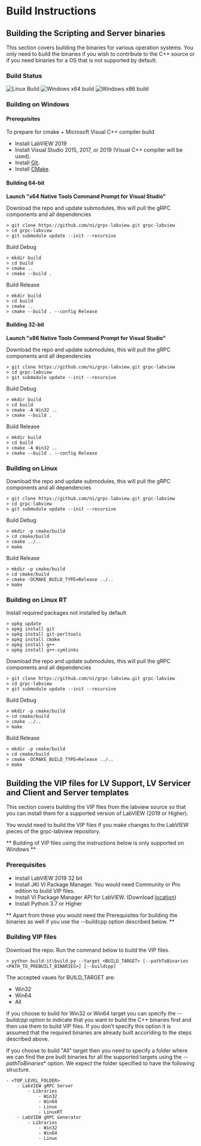 # Build Instructions

## Building the Scripting and Server binaries

This section covers building the binaries for various operation systems.
You only need to build the binaries if you wish to contribute to the C++ source or if you need binaries for a OS that is not supported by default.

### Build Status
![Linux Build](https://github.com/ni/grpc-labview/workflows/Linux%20Build/badge.svg)
![Windows x64 build](https://github.com/ni/grpc-labview/workflows/Windows%20x64%20build/badge.svg)
![Windows x86 build](https://github.com/ni/grpc-labview/workflows/Windows%20x86%20build/badge.svg)

### Building on Windows

#### Prerequisites
To prepare for cmake + Microsoft Visual C++ compiler build
- Install LabVIEW 2019
- Install Visual Studio 2015, 2017, or 2019 (Visual C++ compiler will be used).
- Install [Git](https://git-scm.com/).
- Install [CMake](https://cmake.org/download/).


#### Building 64-bit

**Launch "x64 Native Tools Command Prompt for Visual Studio"**

Download the repo and update submodules, this will pull the gRPC components and all dependencies

```
> git clone https://github.com/ni/grpc-labview.git grpc-labview
> cd grpc-labview
> git submodule update --init --recursive
```

Build Debug
```
> mkdir build
> cd build
> cmake ..
> cmake --build .
```

Build Release
```
> mkdir build
> cd build
> cmake ..
> cmake --build . --config Release
```
#### Building 32-bit

**Launch "x86 Native Tools Command Prompt for Visual Studio"**

Download the repo and update submodules, this will pull the gRPC components and all dependencies

```
> git clone https://github.com/ni/grpc-labview.git grpc-labview
> cd grpc-labview
> git submodule update --init --recursive
```

Build Debug
```
> mkdir build
> cd build
> cmake -A Win32 ..
> cmake --build .
```

Build Release
```
> mkdir build
> cd build
> cmake -A Win32 ..
> cmake --build . --config Release
```

### Building on Linux

Download the repo and update submodules, this will pull the gRPC components and all dependencies

```
> git clone https://github.com/ni/grpc-labview.git grpc-labview
> cd grpc-labview
> git submodule update --init --recursive
```

Build Debug

```
> mkdir -p cmake/build
> cd cmake/build
> cmake ../..
> make
```

Build Release

```
> mkdir -p cmake/build
> cd cmake/build
> cmake -DCMAKE_BUILD_TYPE=Release ../..
> make
```

### Building on Linux RT

Install required packages not installed by default

```
> opkg update
> opkg install git
> opkg install git-perltools
> opkg install cmake
> opkg install g++
> opkg install g++-symlinks
```

Download the repo and update submodules, this will pull the gRPC components and all dependencies

```
> git clone https://github.com/ni/grpc-labview.git grpc-labview
> cd grpc-labview
> git submodule update --init --recursive
```

Build Debug

```
> mkdir -p cmake/build
> cd cmake/build
> cmake ../..
> make
```

Build Release

```
> mkdir -p cmake/build
> cd cmake/build
> cmake -DCMAKE_BUILD_TYPE=Release ../..
> make
```

## Building the VIP files for LV Support, LV Servicer and Client and Server templates

This section covers building the VIP files from the labview source so that you can install them for a supported version of LabVIEW (2019 or Higher).

You would need to build the VIP files if you make changes to the LabVIEW pieces of the grpc-labview repository.

** Building of VIP files using the instructions below is only supported on Windows **

### Prerequisites

- Install LabVIEW 2019 32 bit
- Install JKI VI Package Manager. You would need Community or Pro edition to build VIP files.
- Install VI Package Manager API for LabVIEW. (Download [location](https://www.ni.com/en-in/support/downloads/tools-network/download.vi-package-manager-api.html#374501))
- Install Python 3.7 or Higher

** Apart from these you would need the Prerequisites for building the binaries as well if you use the --buildcpp option described below. **

### Building VIP files

Download the repo. Run the command below to build the VIP files.

```
> python build-it\build.py --target <BUILD_TARGET> [--pathToBinaries <PATH_TO_PREBUILT_BINARIES>] [--buildcpp]
```

The accepted vaues for BUILD_TARGET are:
- Win32
- Win64
- All

If you choose to build for Win32 or Win64 target you can specify the *--buildcpp* option to indicate that you want to build the C++ binaries first and then use them to build VIP files. If you don't specify this option it is assumed that the required binaries are already built accoriding to the steps described above.

If you choose to build "All" target then you need to specify a folder where we can find the pre built binaries for all the supported targets using the *--pathToBinaries** option. We expect the folder specified to have the following structure.

```
- <TOP_LEVEL_FOLDER>
    - LabVIEW gRPC Server
        - Libraries
            - Win32
            - Win64
            - Linux
            - LinuxRT
    - LabVIEW gRPC Generator
        - Libraries
            - Win32
            - Win64
            - Linux
```
